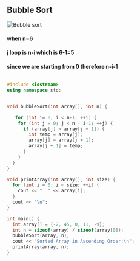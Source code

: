 ## Bubble Sort
![Bubble sort](https://upload.wikimedia.org/wikipedia/commons/0/06/Bubble-sort.gif)

#### when n=6 
#### j loop is n-i which is 6-1=5
#### since we are starting from 0 therefore n-i-1
                     

```c++

#include <iostream>
using namespace std;


void bubbleSort(int array[], int n) {

   for (int i= 0; i < n-1; ++i) {
    for (int j = 0; j < n - i-1; ++j) {
      if (array[j] > array[j + 1]) {
        int temp = array[j];
        array[j] = array[j + 1];
        array[j + 1] = temp;
      }
    }
  }
}

void printArray(int array[], int size) {
  for (int i = 0; i < size; ++i) {
    cout << "  " << array[i];
  }
  cout << "\n";
}

int main() {
  int array[] = {-2, 45, 0, 11, -9};
  int n = sizeof(array) / sizeof(array[0]);
  bubbleSort(array, n);
  cout << "Sorted Array in Ascending Order:\n";  
  printArray(array, n);
}


```
